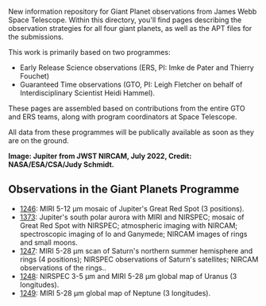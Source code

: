 New information repository for Giant Planet observations from James Webb Space Telescope.  Within this directory, you'll find pages describing the observation strategies for all four giant planets, as well as the APT files for the submissions.

This work is primarily based on two programmes:
* Early Release Science observations (ERS, PI: Imke de Pater and Thierry Fouchet)
* Guaranteed Time observations (GTO, PI: Leigh Fletcher on behalf of Interdisciplinary Scientist Heidi Hammel).

These pages are assembled based on contributions from the entire GTO and ERS teams, along with program coordinators at Space Telescope.

All data from these programmes will be publically available as soon as they are on the ground.

**Image:  Jupiter from JWST NIRCAM, July 2022, Credit: NASA/ESA/CSA/Judy Schmidt.**

## Observations in the Giant Planets Programme

* [1246](http://www.stsci.edu/jwst/observing-programs/program-information?id=1246): MIRI 5-12 µm mosaic of Jupiter's Great Red Spot (3 positions).
* [1373](http://www.stsci.edu/jwst/observing-programs/program-information?id=1373): Jupiter's south polar aurora with MIRI and NIRSPEC; mosaic of Great Red Spot with NIRSPEC; atmospheric imaging with NIRCAM; spectroscopic imaging of Io and Ganymede; NIRCAM images of rings and small moons.
* [1247](http://www.stsci.edu/jwst/observing-programs/program-information?id=1247): MIRI 5-28 µm scan of Saturn's northern summer hemisphere and rings (4 positions); NIRSPEC observations of Saturn's satellites; NIRCAM observations of the rings..
* [1248](http://www.stsci.edu/jwst/observing-programs/program-information?id=1248): NIRSPEC 3-5 µm and MIRI 5-28 µm global map of Uranus (3 longitudes).
* [1249](http://www.stsci.edu/jwst/observing-programs/program-information?id=1249): MIRI 5-28 µm global map of Neptune (3 longitudes).

